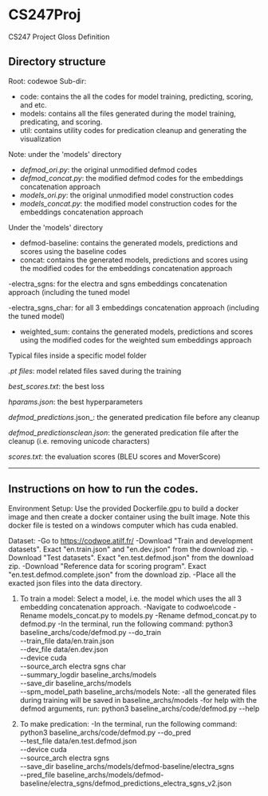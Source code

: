 # CS247Proj
CS247 Project Gloss Definition

## Directory structure

Root: codewoe
Sub-dir: 

*   code: contains the all the codes for model training, predicting, scoring, and etc.
*   models: contains all the files generated during the model training, predicating, and scoring.
*   util: contains utility codes for predication cleanup and generating the visualization

Note: under the 'models' directory
*   _defmod_ori.py_: the original unmodified defmod codes
*   _defmod_concat.py_: the modified defmod codes for the embeddings concatenation approach
*   _models_ori.py_: the original unmodified model construction codes
*   _models_concat.py_: the modified model construction codes for the embeddings concatenation approach

Under the 'models' directory
  
*   defmod-baseline: contains the generated models, predictions and scores using the baseline codes
*   concat: contains the generated models, predictions and scores using the modified codes for the embeddings concatenation approach
  
  -electra_sgns: for the electra and sgns embeddings concatenation approach (including the tuned model
    
  -electra_sgns_char: for all 3 embeddings concatenation approach (including the tuned model)

*   weighted_sum: contains the generated models, predictions and scores using the modified codes for the weighted sum embeddings approach


Typical files inside a specific model folder

  _.pt files_: model related files saved during the training

  _best_scores.txt_: the best loss 

  _hparams.json_: the best hyperparameters

  _defmod_predictions_<name>.json_: the generated predication file before any cleanup

  _defmod_predictions_<name>_clean.json_: the generated predication file after the cleanup (i.e. removing unicode characters)

  _scores.txt_: the evaluation scores (BLEU scores and MoverScore)


------------------------------------------------------------------------------------------------------------------------------------------

## Instructions on how to run the codes.

Environment Setup:
Use the provided Dockerfile.gpu to build a docker image and then create a docker container using the built image. Note this docker file is tested on a windows computer which has cuda enabled. 

Dataset:
-Go to https://codwoe.atilf.fr/ 
-Download "Train and development datasets". Exact "en.train.json" and "en.dev.json" from the download zip. 
-Download "Test datasets". Exact "en.test.defmod.json" from the download zip.
-Download "Reference data for scoring program". Exact "en.test.defmod.complete.json" from the download zip.
-Place all the exacted json files into the data directory.


1. To train a model:
  Select a model, i.e. the model which uses the all 3 embedding concatenation approach.
  -Navigate to codwoe\code
  -Rename models_concat.py to models.py
  -Rename defmod_concat.py to defmod.py
  -In the terminal, run the following command:
    python3 baseline_archs/code/defmod.py --do_train \
    --train_file data/en.train.json \
    --dev_file data/en.dev.json \
    --device cuda \
    --source_arch electra sgns char\
    --summary_logdir baseline_archs/models \
    --save_dir baseline_archs/models \
    --spm_model_path baseline_archs/models
  Note:
  -all the generated files during training will be saved in baseline_archs/models
  -for help with the defmod arguments, run:
   python3 baseline_archs/code/defmod.py --help
   
2. To make predication:
  -In the terminal, run the following command:
   python3 baseline_archs/code/defmod.py --do_pred \
    --test_file data/en.test.defmod.json \
    --device cuda \
    --source_arch electra sgns \
    --save_dir baseline_archs/models/defmod-baseline/electra_sgns \
    --pred_file baseline_archs/models/defmod-baseline/electra_sgns/defmod_predictions_electra_sgns_v2.json	

